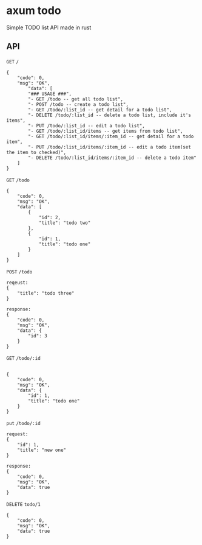 # axum todo

Simple TODO list API made in rust

## API

 `GET` `/`

```not rust
{
    "code": 0,
    "msg": "OK",
        "data": [
        "### USAGE ###",
        "- GET /todo -- get all todo list",
        "- POST /todo -- create a todo list",
        "- GET /todo/:list_id -- get detail for a todo list",
        "- DELETE /todo/:list_id -- delete a todo list, include it's items",
        "- PUT /todo/:list_id -- edit a todo list",
        "- GET /todo/:list_id/items -- get items from todo list",
        "- GET /todo/:list_id/items/:item_id -- get detail for a todo item",
        "- PUT /todo/:list_id/items/:item_id -- edit a todo item(set the item to checked)",
        "- DELETE /todo/:list_id/items/:item_id -- delete a todo item"
    ]
}

```

`GET` `/todo`

```not rust
{
    "code": 0,
    "msg": "OK",
    "data": [
        {
            "id": 2,
            "title": "todo two"
        },
        {
            "id": 1,
            "title": "todo one"
        }
    ]
}
```

`POST` `/todo`

```not rust
reqeust:
{
    "title": "todo three"
}

response:
{
    "code": 0,
    "msg": "OK",
    "data": {
        "id": 3
    }
}
```

`GET` `/todo/:id`

```not rust

{
    "code": 0,
    "msg": "OK",
    "data": {
        "id": 1,
        "title": "todo one"
    }
}
```

`put` `/todo/:id`

```not rust
request:
{
    "id": 1,
    "title": "new one"
}

response:
{
    "code": 0,
    "msg": "OK",
    "data": true
}
```

`DELETE` `todo/1`

```not rust
{
    "code": 0,
    "msg": "OK",
    "data": true
}
```
